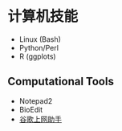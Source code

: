 # 计算机技能

* Linux (Bash)
* Python/Perl
* R (ggplots)

## Computational Tools
* Notepad2
* BioEdit
* [谷歌上网助手](http://blog.ligene.cn/2020/04/08/ghelper/)
